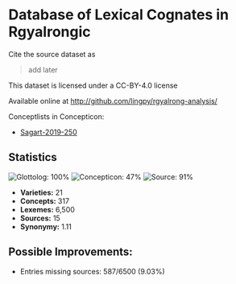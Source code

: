 # Database of Lexical Cognates in Rgyalrongic

Cite the source dataset as

> add later

This dataset is licensed under a CC-BY-4.0 license

Available online at http://github.com/lingpy/rgyalrong-analysis/


Conceptlists in Concepticon:
- [Sagart-2019-250](https://concepticon.clld.org/contributions/Sagart-2019-250)
## Statistics


![Glottolog: 100%](https://img.shields.io/badge/Glottolog-100%25-brightgreen.svg "Glottolog: 100%")
![Concepticon: 47%](https://img.shields.io/badge/Concepticon-47%25-red.svg "Concepticon: 47%")
![Source: 91%](https://img.shields.io/badge/Source-91%25-green.svg "Source: 91%")

- **Varieties:** 21
- **Concepts:** 317
- **Lexemes:** 6,500
- **Sources:** 15
- **Synonymy:** 1.11

## Possible Improvements:



- Entries missing sources: 587/6500 (9.03%)